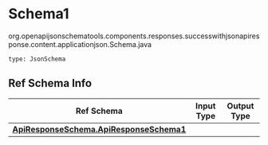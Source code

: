 # Schema1
org.openapijsonschematools.components.responses.successwithjsonapiresponse.content.applicationjson.Schema.java
```
type: JsonSchema
```

## Ref Schema Info
Ref Schema | Input Type | Output Type
---------- | ---------- | -----------
[**ApiResponseSchema.ApiResponseSchema1**](../../../../../components/schemas/ApiResponseSchema.md) |  | 
